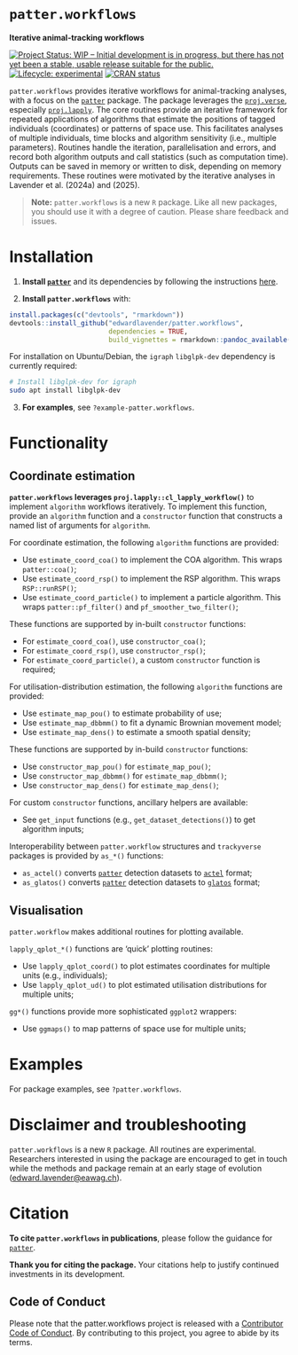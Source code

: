 
# `patter.workflows`

**Iterative animal-tracking workflows**

[![Project Status: WIP – Initial development is in progress, but there
has not yet been a stable, usable release suitable for the
public.](https://www.repostatus.org/badges/latest/wip.svg)](https://www.repostatus.org/#wip)
[![Lifecycle:
experimental](https://img.shields.io/badge/lifecycle-experimental-orange.svg)](https://lifecycle.r-lib.org/articles/stages.html#experimental)
[![CRAN
status](https://www.r-pkg.org/badges/version/patter)](https://CRAN.R-project.org/package=patter)

`patter.workflows` provides iterative workflows for animal-tracking
analyses, with a focus on the
[`patter`](https://github.com/edwardlavender/patter) package. The
package leverages the
[`proj.verse`](https://github.com/edwardlavender/proj.verse), especially
[`proj.lapply`](https://github.com/edwardlavender/proj.lapply). The core
routines provide an iterative framework for repeated applications of
algorithms that estimate the positions of tagged individuals
(coordinates) or patterns of space use. This facilitates analyses of
multiple individuals, time blocks and algorithm sensitivity (i.e.,
multiple parameters). Routines handle the iteration, parallelisation and
errors, and record both algorithm outputs and call statistics (such as
computation time). Outputs can be saved in memory or written to disk,
depending on memory requirements. These routines were motivated by the
iterative analyses in Lavender et al. (2024a) and (2025).

> **Note:** `patter.workflows` is a new `R` package. Like all new
> packages, you should use it with a degree of caution. Please share
> feedback and issues.

# Installation

1.  **Install [`patter`](https://github.com/edwardlavender/patter)** and
    its dependencies by following the instructions
    [here](https://github.com/edwardlavender/patter).

2.  **Install `patter.workflows`** with:

``` r
install.packages(c("devtools", "rmarkdown"))
devtools::install_github("edwardlavender/patter.workflows", 
                         dependencies = TRUE, 
                         build_vignettes = rmarkdown::pandoc_available())
```

For installation on Ubuntu/Debian, the `igraph` `libglpk-dev` dependency
is currently required:

``` bash
# Install libglpk-dev for igraph 
sudo apt install libglpk-dev
```

3.  **For examples**, see `?example-patter.workflows`.

# Functionality

## Coordinate estimation

**`patter.workflows` leverages `proj.lapply::cl_lapply_workflow()`** to
implement `algorithm` workflows iteratively. To implement this function,
provide an `algorithm` function and a `constructor` function that
constructs a named list of arguments for `algorithm`.

For coordinate estimation, the following `algorithm` functions are
provided:

- Use `estimate_coord_coa()` to implement the COA algorithm. This wraps
  `patter::coa()`;
- Use `estimate_coord_rsp()` to implement the RSP algorithm. This wraps
  `RSP::runRSP()`;
- Use `estimate_coord_particle()` to implement a particle algorithm.
  This wraps `patter::pf_filter()` and `pf_smoother_two_filter()`;

These functions are supported by in-built `constructor` functions:

- For `estimate_coord_coa()`, use `constructor_coa()`;
- For `estimate_coord_rsp()`, use `constructor_rsp()`;
- For `estimate_coord_particle()`, a custom `constructor` function is
  required;

For utilisation-distribution estimation, the following `algorithm`
functions are provided:

- Use `estimate_map_pou()` to estimate probability of use;
- Use `estimate_map_dbbmm()` to fit a dynamic Brownian movement model;
- Use `estimate_map_dens()` to estimate a smooth spatial density;

These functions are supported by in-build `constructor` functions:

- Use `constructor_map_pou()` for `estimate_map_pou()`;
- Use `constructor_map_dbbmm()` for `estimate_map_dbbmm()`;
- Use `constructor_map_dens()` for `estimate_map_dens()`;

For custom `constructor` functions, ancillary helpers are available:

- See `get_input` functions (e.g., `get_dataset_detections()`) to get
  algorithm inputs;

Interoperability between `patter.workflow` structures and `trackyverse`
packages is provided by `as_*()` functions:

- `as_actel()` converts
  [`patter`](https://github.com/edwardlavender/patter) detection
  datasets to [`actel`](https://github.com/hugomflavio/actel) format;
- `as_glatos()` converts
  [`patter`](https://github.com/edwardlavender/patter) detection
  datasets to
  [`glatos`](https://github.com/ocean-tracking-network/glatos) format;

## Visualisation

`patter.workflow` makes additional routines for plotting available.

`lapply_qplot_*()` functions are ‘quick’ plotting routines:

- Use `lapply_qplot_coord()` to plot estimates coordinates for multiple
  units (e.g., individuals);
- Use `lapply_qplot_ud()` to plot estimated utilisation distributions
  for multiple units;

`gg*()` functions provide more sophisticated `ggplot2` wrappers:

- Use `ggmaps()` to map patterns of space use for multiple units;

# Examples

For package examples, see `?patter.workflows`.

# Disclaimer and troubleshooting

`patter.workflows` is a new `R` package. All routines are experimental.
Researchers interested in using the package are encouraged to get in
touch while the methods and package remain at an early stage of
evolution (<edward.lavender@eawag.ch>).

# Citation

**To cite `patter.workflows` in publications**, please follow the
guidance for [`patter`](https://github.com/edwardlavender/patter).

**Thank you for citing the package.** Your citations help to justify
continued investments in its development.

## Code of Conduct

Please note that the patter.workflows project is released with a
[Contributor Code of
Conduct](https://contributor-covenant.org/version/2/1/CODE_OF_CONDUCT.html).
By contributing to this project, you agree to abide by its terms.
